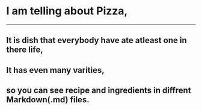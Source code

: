 # I am telling about Pizza,
___

## It is dish that everybody have ate atleast one in there life,
## It has even many varities,
## so you can see recipe and ingredients in diffrent Markdown(.md) files.

